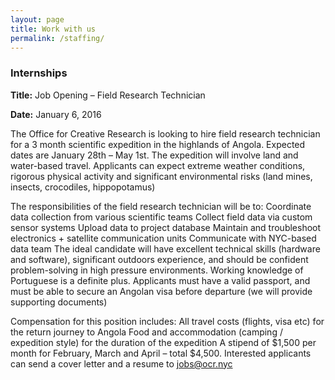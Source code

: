 ```yaml
---
layout: page
title: Work with us
permalink: /staffing/
---
```



### Internships




**Title:** Job Opening – Field Research Technician

**Date:** January 6, 2016


The Office for Creative Research is looking to hire field research technician for a 3 month scientific expedition in the highlands of Angola. Expected dates are January 28th – May 1st. The expedition will involve land and water-based travel. Applicants can expect extreme weather conditions, rigorous physical activity and significant environmental risks (land mines, insects, crocodiles, hippopotamus)

The responsibilities of the field research technician will be to:
Coordinate data collection from various scientific teams
Collect field data via custom sensor systems
Upload data to project database
Maintain and troubleshoot electronics + satellite communication units
Communicate with NYC-based data team
The ideal candidate will have excellent technical skills (hardware and software), significant outdoors experience, and should be confident problem-solving in high pressure environments. Working knowledge of Portuguese is a definite plus. Applicants must have a valid passport, and must be able to secure an Angolan visa before departure (we will provide supporting documents)

Compensation for this position includes:
All travel costs (flights, visa etc) for the return journey to Angola
Food and accommodation (camping / expedition style) for the duration of the expedition
A stipend of $1,500 per month for February, March and April – total $4,500.
Interested applicants can send a cover letter and a resume to [jobs@ocr.nyc](mailto:jobs@ocr.nyc)

